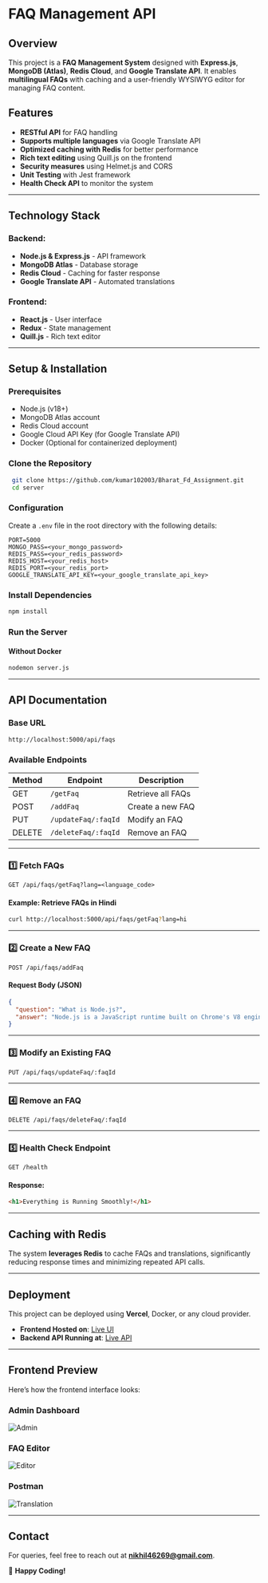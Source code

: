 # FAQ Management API

## Overview
This project is a **FAQ Management System** designed with **Express.js**, **MongoDB (Atlas)**, **Redis Cloud**, and **Google Translate API**. It enables **multilingual FAQs** with caching and a user-friendly WYSIWYG editor for managing FAQ content.

## Features
- **RESTful API** for FAQ handling
- **Supports multiple languages** via Google Translate API
- **Optimized caching with Redis** for better performance
- **Rich text editing** using Quill.js on the frontend
- **Security measures** using Helmet.js and CORS
- **Unit Testing** with Jest framework
- **Health Check API** to monitor the system

---

## Technology Stack
### Backend:
- **Node.js & Express.js** - API framework
- **MongoDB Atlas** - Database storage
- **Redis Cloud** - Caching for faster response
- **Google Translate API** - Automated translations

### Frontend:
- **React.js** - User interface
- **Redux** - State management
- **Quill.js** - Rich text editor

---

## Setup & Installation

### Prerequisites
- Node.js (v18+)
- MongoDB Atlas account
- Redis Cloud account
- Google Cloud API Key (for Google Translate API)
- Docker (Optional for containerized deployment)

### Clone the Repository
```sh
 git clone https://github.com/kumar102003/Bharat_Fd_Assignment.git
 cd server
```

### Configuration
Create a `.env` file in the root directory with the following details:
```env
PORT=5000
MONGO_PASS=<your_mongo_password>
REDIS_PASS=<your_redis_password>
REDIS_HOST=<your_redis_host>
REDIS_PORT=<your_redis_port>
GOOGLE_TRANSLATE_API_KEY=<your_google_translate_api_key>
```

### Install Dependencies
```sh
npm install
```

### Run the Server
#### Without Docker
```sh
nodemon server.js
```

---

## API Documentation

### Base URL
```
http://localhost:5000/api/faqs
```

### Available Endpoints
| Method | Endpoint            | Description         |
|--------|--------------------|-------------------|
| GET    | `/getFaq`           | Retrieve all FAQs |
| POST   | `/addFaq`           | Create a new FAQ  |
| PUT    | `/updateFaq/:faqId` | Modify an FAQ     |
| DELETE | `/deleteFaq/:faqId` | Remove an FAQ     |

---

### 1️⃣ Fetch FAQs
```http
GET /api/faqs/getFaq?lang=<language_code>
```
#### Example: Retrieve FAQs in Hindi
```sh
curl http://localhost:5000/api/faqs/getFaq?lang=hi
```

---

### 2️⃣ Create a New FAQ
```http
POST /api/faqs/addFaq
```
#### **Request Body (JSON)**
```json
{
  "question": "What is Node.js?",
  "answer": "Node.js is a JavaScript runtime built on Chrome's V8 engine."
}
```

---

### 3️⃣ Modify an Existing FAQ
```http
PUT /api/faqs/updateFaq/:faqId
```

---

### 4️⃣ Remove an FAQ
```http
DELETE /api/faqs/deleteFaq/:faqId
```

---

### 5️⃣ Health Check Endpoint
```http
GET /health
```
#### Response:
```html
<h1>Everything is Running Smoothly!</h1>
```

---

## Caching with Redis
The system **leverages Redis** to cache FAQs and translations, significantly reducing response times and minimizing repeated API calls.

---

## Deployment
This project can be deployed using **Vercel**, Docker, or any cloud provider.  

- **Frontend Hosted on**: [Live UI](https://faq-client.vercel.app/)  
- **Backend API Running at**: [Live API](https://faq-backend-api.vercel.app/)  

---

## Frontend Preview

Here’s how the frontend interface looks:

### **Admin Dashboard**
![Admin](assets/ss1.png)

### **FAQ Editor**
![Editor](assets/ss3.png)

### **Postman**
![Translation](assets/ss2.png)

---

## Contact
For queries, feel free to reach out at **nikhil46269@gmail.com**.

🚀 **Happy Coding!**

